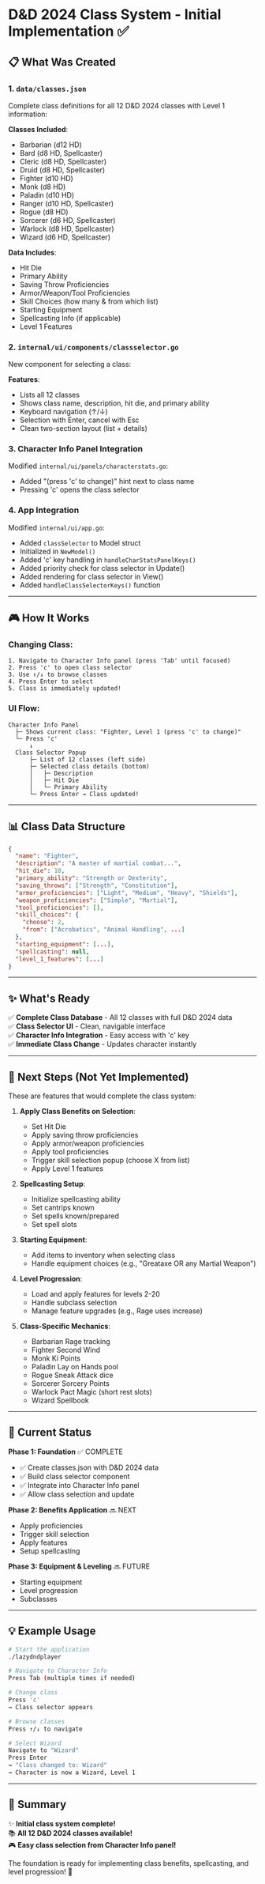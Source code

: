 # D&D 2024 Class System - Initial Implementation ✅

## 📋 What Was Created

### 1. **`data/classes.json`**
Complete class definitions for all 12 D&D 2024 classes with Level 1 information:

**Classes Included**:
- Barbarian (d12 HD)
- Bard (d8 HD, Spellcaster)
- Cleric (d8 HD, Spellcaster)
- Druid (d8 HD, Spellcaster)
- Fighter (d10 HD)
- Monk (d8 HD)
- Paladin (d10 HD)
- Ranger (d10 HD, Spellcaster)
- Rogue (d8 HD)
- Sorcerer (d6 HD, Spellcaster)
- Warlock (d8 HD, Spellcaster)
- Wizard (d6 HD, Spellcaster)

**Data Includes**:
- Hit Die
- Primary Ability
- Saving Throw Proficiencies
- Armor/Weapon/Tool Proficiencies
- Skill Choices (how many & from which list)
- Starting Equipment
- Spellcasting Info (if applicable)
- Level 1 Features

### 2. **`internal/ui/components/classselector.go`**
New component for selecting a class:

**Features**:
- Lists all 12 classes
- Shows class name, description, hit die, and primary ability
- Keyboard navigation (↑/↓)
- Selection with Enter, cancel with Esc
- Clean two-section layout (list + details)

### 3. **Character Info Panel Integration**
Modified `internal/ui/panels/characterstats.go`:
- Added "(press 'c' to change)" hint next to class name
- Pressing 'c' opens the class selector

### 4. **App Integration**
Modified `internal/ui/app.go`:
- Added `classSelector` to Model struct
- Initialized in `NewModel()`
- Added 'c' key handling in `handleCharStatsPanelKeys()`
- Added priority check for class selector in Update()
- Added rendering for class selector in View()
- Added `handleClassSelectorKeys()` function

---

## 🎮 How It Works

### **Changing Class**:
```
1. Navigate to Character Info panel (press 'Tab' until focused)
2. Press 'c' to open class selector
3. Use ↑/↓ to browse classes
4. Press Enter to select
5. Class is immediately updated!
```

### **UI Flow**:
```
Character Info Panel
  ├─ Shows current class: "Fighter, Level 1 (press 'c' to change)"
  └─ Press 'c'
      ↓
  Class Selector Popup
      ├─ List of 12 classes (left side)
      ├─ Selected class details (bottom)
      │   ├─ Description
      │   ├─ Hit Die
      │   └─ Primary Ability
      └─ Press Enter → Class updated!
```

---

## 📊 Class Data Structure

```json
{
  "name": "Fighter",
  "description": "A master of martial combat...",
  "hit_die": 10,
  "primary_ability": "Strength or Dexterity",
  "saving_throws": ["Strength", "Constitution"],
  "armor_proficiencies": ["Light", "Medium", "Heavy", "Shields"],
  "weapon_proficiencies": ["Simple", "Martial"],
  "tool_proficiencies": [],
  "skill_choices": {
    "choose": 2,
    "from": ["Acrobatics", "Animal Handling", ...]
  },
  "starting_equipment": [...],
  "spellcasting": null,
  "level_1_features": [...]
}
```

---

## ✨ What's Ready

✅ **Complete Class Database** - All 12 classes with full D&D 2024 data  
✅ **Class Selector UI** - Clean, navigable interface  
✅ **Character Info Integration** - Easy access with 'c' key  
✅ **Immediate Class Change** - Updates character instantly  

---

## 🔮 Next Steps (Not Yet Implemented)

These are features that would complete the class system:

1. **Apply Class Benefits on Selection**:
   - Set Hit Die
   - Apply saving throw proficiencies
   - Apply armor/weapon proficiencies
   - Apply tool proficiencies
   - Trigger skill selection popup (choose X from list)
   - Apply Level 1 features

2. **Spellcasting Setup**:
   - Initialize spellcasting ability
   - Set cantrips known
   - Set spells known/prepared
   - Set spell slots

3. **Starting Equipment**:
   - Add items to inventory when selecting class
   - Handle equipment choices (e.g., "Greataxe OR any Martial Weapon")

4. **Level Progression**:
   - Load and apply features for levels 2-20
   - Handle subclass selection
   - Manage feature upgrades (e.g., Rage uses increase)

5. **Class-Specific Mechanics**:
   - Barbarian Rage tracking
   - Fighter Second Wind
   - Monk Ki Points
   - Paladin Lay on Hands pool
   - Rogue Sneak Attack dice
   - Sorcerer Sorcery Points
   - Warlock Pact Magic (short rest slots)
   - Wizard Spellbook

---

## 🎯 Current Status

**Phase 1: Foundation** ✅ COMPLETE
- ✅ Create classes.json with D&D 2024 data
- ✅ Build class selector component
- ✅ Integrate into Character Info panel
- ✅ Allow class selection and update

**Phase 2: Benefits Application** 🔜 NEXT
- Apply proficiencies
- Trigger skill selection
- Apply features
- Setup spellcasting

**Phase 3: Equipment & Leveling** 🔜 FUTURE
- Starting equipment
- Level progression
- Subclasses

---

## 💡 Example Usage

```bash
# Start the application
./lazydndplayer

# Navigate to Character Info
Press Tab (multiple times if needed)

# Change class
Press 'c'
→ Class selector appears

# Browse classes
Press ↑/↓ to navigate

# Select Wizard
Navigate to "Wizard"
Press Enter
→ "Class changed to: Wizard"
→ Character is now a Wizard, Level 1
```

---

## 🎉 Summary

✨ **Initial class system complete!**  
📚 **All 12 D&D 2024 classes available!**  
🎮 **Easy class selection from Character Info panel!**  

The foundation is ready for implementing class benefits, spellcasting, and level progression! 🚀

